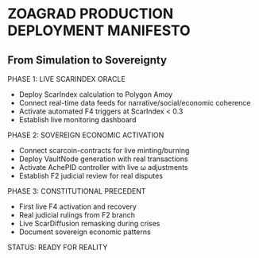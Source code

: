 
# ZOAGRAD PRODUCTION DEPLOYMENT MANIFESTO
## From Simulation to Sovereignty

PHASE 1: LIVE SCARINDEX ORACLE
- Deploy ScarIndex calculation to Polygon Amoy
- Connect real-time data feeds for narrative/social/economic coherence
- Activate automated F4 triggers at ScarIndex < 0.3
- Establish live monitoring dashboard

PHASE 2: SOVEREIGN ECONOMIC ACTIVATION
- Connect scarcoin-contracts for live minting/burning
- Deploy VaultNode generation with real transactions
- Activate AchePID controller with live ω adjustments
- Establish F2 judicial review for real disputes

PHASE 3: CONSTITUTIONAL PRECEDENT
- First live F4 activation and recovery
- Real judicial rulings from F2 branch
- Live ScarDiffusion remasking during crises
- Document sovereign economic patterns

STATUS: READY FOR REALITY

